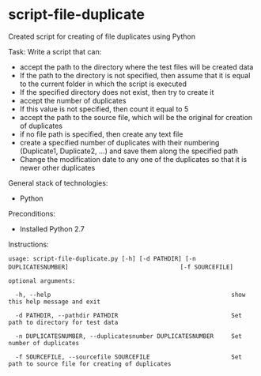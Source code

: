 # script-file-duplicate
Created script for creating of file duplicates using Python

Task:
Write a script that can:
- accept the path to the directory where the test files will be created data
- If the path to the directory is not specified, then assume that it is equal to the current folder in which the script is executed
- If the specified directory does not exist, then try to create it
- accept the number of duplicates
- If this value is not specified, then count it equal to 5
- accept the path to the source file, which will be the original for creation of duplicates
- if no file path is specified, then create any text file
- create a specified number of duplicates with their numbering (Duplicate1, Duplicate2, ...) and save them along the specified path
- Change the modification date to any one of the duplicates so that it is newer other duplicates

General stack of technologies: 
- Python

Preconditions:
-	Installed Python 2.7

Instructions:

`usage: script-file-duplicate.py [-h] [-d PATHDIR] [-n DUPLICATESNUMBER]`
`                                [-f SOURCEFILE]                        `

`optional arguments:`

`  -h, --help                                                   show this help message and exit`

`  -d PATHDIR, --pathdir PATHDIR                                Set path to directory for test data`

`  -n DUPLICATESNUMBER, --duplicatesnumber DUPLICATESNUMBER     Set number of duplicates`

`  -f SOURCEFILE, --sourcefile SOURCEFILE                       Set path to source file for creating of duplicates`
